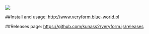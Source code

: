 ![](http://www.veryform.blue-world.pl/assets/img/veryform-logo.png)

##Install and usage:
http://www.veryform.blue-world.pl

##Releases page:
https://github.com/kunass2/veryform.js/releases
